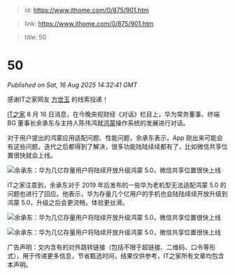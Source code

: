 > id: https://www.ithome.com/0/875/901.htm

> link: https://www.ithome.com/0/875/901.htm

> title: 50

# 50
_Published on Sat, 16 Aug 2025 14:32:41 GMT_

感谢IT之家网友 [方世玉](https://m.ithome.com/html/app/open.html?url=ithome%3A%2F%2Fuserpage%3Fid%3D1148223) 的线索投递！

[IT之家](https://www.ithome.com/) 8 月 16 日消息，在今晚央视财经《对话》栏目上，华为常务董事、终端 BG 董事长余承东与主持人陈伟鸿就[鸿蒙](https://hmos.ithome.com/)操作系统的发展进行对话。

对于用户提出的鸿蒙应用适配问题、性能问题，余承东表示，App 刚出来可能会有这些问题，迭代之后都得到了解决，很多功能陆陆续续都有了，比如微信共享位置很快就会上线。

![](https://img.ithome.com/newsuploadfiles/2025/8/cdde9097-60bf-4e85-a170-ede10f023c01.jpg?x-bce-process=image/format,f_auto "余承东：华为几亿存量用户将陆续开放升级鸿蒙 5.0，微信共享位置很快上线")

IT之家注意到，余承东对于 2019 年后发布的一些华为老机型无法适配鸿蒙 5.0 的问题也进行了回应。他表示，华为存量几个亿用户的手机也会陆陆续续开放升级到鸿蒙 5.0，升级之后会更流畅，体验更丝滑。

![](https://img.ithome.com/newsuploadfiles/2025/8/865860e4-bca6-44ec-bf77-0e7d03256905.jpg?x-bce-process=image/format,f_auto "余承东：华为几亿存量用户将陆续开放升级鸿蒙 5.0，微信共享位置很快上线")

![](https://img.ithome.com/newsuploadfiles/2025/8/962e6371-c8d4-4f9c-9386-768f5560f91f.jpg?x-bce-process=image/format,f_auto "余承东：华为几亿存量用户将陆续开放升级鸿蒙 5.0，微信共享位置很快上线")

广告声明：文内含有的对外跳转链接（包括不限于超链接、二维码、口令等形式），用于传递更多信息，节省甄选时间，结果仅供参考，IT之家所有文章均包含本声明。
